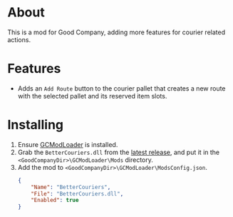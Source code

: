 # About
This is a mod for Good Company, adding more features for courier related actions.


# Features
* Adds an `Add Route` button to the courier pallet that creates a new route with the selected pallet and its reserved item slots.

# Installing
1. Ensure [GCModLoader](https://github.com/SeppahBaws/GoodCompanyModLoader) is installed.
2. Grab the `BetterCouriers.dll` from the [latest release](https://github.com/kennipj/gc-better-couriers/releases/latest), and put it in the `<GoodCompanyDir>\GCModLoader\Mods` directory.
3. Add the mod to `<GoodCompanyDir>\GCModLoader\ModsConfig.json`.
    ```json
    {
        "Name": "BetterCouriers",
        "File": "BetterCouriers.dll",
        "Enabled": true
    }
    ```
